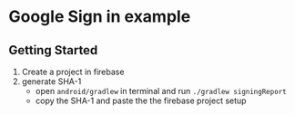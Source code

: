# Google Sign in example

## Getting Started

1. Create a project in firebase
2. generate SHA-1 
    - open `android/gradlew` in terminal and run `./gradlew signingReport`
    - copy the SHA-1 and paste the the firebase project setup